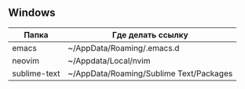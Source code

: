## Windows

| Папка | Где делать ссылку |
|-------|-------------------|
| emacs | ~/AppData/Roaming/.emacs.d |
| neovim | ~/Appdata/Local/nvim |
|sublime-text | ~/AppData/Roaming/Sublime Text/Packages |
